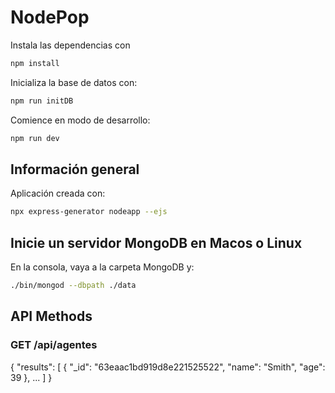 # NodePop

Instala las dependencias con

```sh
npm install
```

Inicializa la base de datos con:

```sh
npm run initDB
```

Comience en modo de desarrollo:

```sh
npm run dev
```

## Información general

Aplicación creada con:

```sh
npx express-generator nodeapp --ejs
```

## Inicie un servidor MongoDB en Macos o Linux

En la consola, vaya a la carpeta MongoDB y:

```sh
./bin/mongod --dbpath ./data
```

## API Methods

### GET /api/agentes
{
    "results": [
        {
            "_id": "63eaac1bd919d8e221525522",
            "name": "Smith",
            "age": 39
        },
        ...
    ]
}